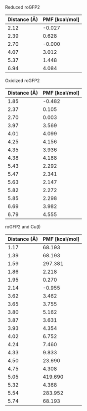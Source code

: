 Reduced roGFP2

| Distance (Å) | PMF [kcal/mol] |
|-----------|-----------|
| 2.12 | -0.027 |
| 2.39 | 0.628 |
| 2.70 | -0.000 |
| 4.07 | 3.012 |
| 5.37 | 1.448 |
| 6.94 | 4.084 |

Oxidized roGFP2

| Distance (Å) | PMF [kcal/mol] |
|-----------|-----------|
| 1.85 | -0.482 |
| 2.37 | 0.105 |
| 2.70 | 0.003 |
| 3.97 | 3.569 |
| 4.01 | 4.099 |
| 4.25 | 4.156 |
| 4.35 | 3.936 |
| 4.38 | 4.188 |
| 5.43 | 2.292 |
| 5.47 | 2.341 |
| 5.63 | 2.147 |
| 5.82 | 2.272 |
| 5.85 | 2.298 |
| 6.69 | 3.982 |
| 6.79 | 4.555 |

roGFP2 and Cu(I)

| Distance (Å) | PMF [kcal/mol] |
|-----------|-----------|
| 1.17 | 68.193 |
| 1.39 | 68.193 |
| 1.59 | 297.381 |
| 1.86 | 2.218 |
| 1.95 | 0.270 |
| 2.14 | -0.955 |
| 3.62 | 3.462 |
| 3.65 | 3.755 |
| 3.80 | 5.162 |
| 3.87 | 3.631 |
| 3.93 | 4.354 |
| 4.02 | 6.752 |
| 4.24 | 7.460 |
| 4.33 | 9.833 |
| 4.50 | 23.690 |
| 4.75 | 4.308 |
| 5.05 | 419.690 |
| 5.32 | 4.368 |
| 5.54 | 283.952 |
| 5.74 | 68.193 |
